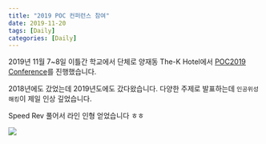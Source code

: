 ```yaml
---
title: "2019 POC 컨퍼런스 참여"
date: 2019-11-20
tags: [Daily]
categories: [Daily]
---
```


2019년 11월 7~8일 이틀간 학교에서 단체로  양재동 The-K Hotel에서 [POC2019 Conference](http://www.powerofcommunity.net/2019.htm)를 진행했습니다.

2018년에도 갔었는데 2019년도에도 갔다왔습니다. 다양한 주제로 발표하는데 `인공위성 해킹`이 제일 인상 깊었습니다.

Speed Rev 풀어서  라인 인형 얻었습니다 ㅎㅎ

![](https://user-images.githubusercontent.com/32904385/70865533-1c689380-1fa2-11ea-9aab-4f6ac0a68689.png)